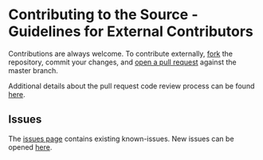 # Contributing to the Source - Guidelines for External Contributors
Contributions are always welcome. To contribute externally, [fork](https://help.github.com/articles/fork-a-repo/) the repository,
commit your changes, and [open a pull request](https://help.github.com/articles/using-pull-requests/) against the
master branch.

Additional details about the pull request code review process can be found [here](./PR_REVIEW.md).

## Issues
The [issues page](https://github.com/dexmac/video-feed/issues) contains existing known-issues.
New issues can be opened [here](https://github.com/dexmac/video-feed/issues/new).
